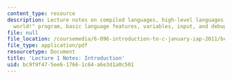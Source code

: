 ```yaml
---
content_type: resource
description: Lecture notes on compiled languages, high-level languages, C++, a "Hello,
  world!" program, basic language features, variables, input, and debugging.
file: null
file_location: /coursemedia/6-096-introduction-to-c-january-iap-2011/bc9f9f475ee617661c64a6e3d1a0c501_MIT6_096IAP11_lec01.pdf
file_type: application/pdf
resourcetype: Document
title: 'Lecture 1 Notes: Introduction'
uid: bc9f9f47-5ee6-1766-1c64-a6e3d1a0c501
---
```

